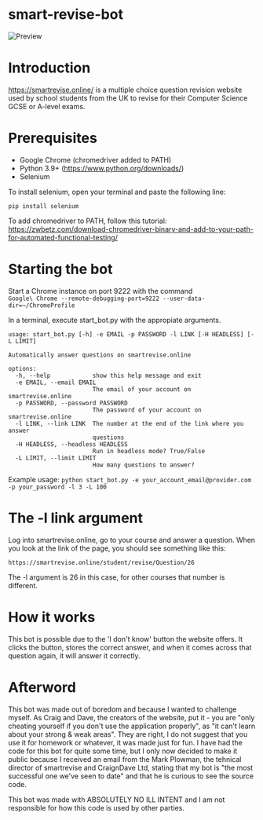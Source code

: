 # smart-revise-bot
![Preview](https://i.imgur.com/okgz66Z.gif)


# Introduction
https://smartrevise.online/ is a multiple choice question revision website used by school students from the UK to revise for their Computer Science GCSE or A-level exams.

# Prerequisites
- Google Chrome (chromedriver added to PATH) 
- Python 3.9+ (https://www.python.org/downloads/)
- Selenium

To install selenium, open your terminal and paste the following line:
```
pip install selenium
```

To add chromedriver to PATH, follow this tutorial: 
https://zwbetz.com/download-chromedriver-binary-and-add-to-your-path-for-automated-functional-testing/

# Starting the bot
Start a Chrome instance on port 9222 with the command  
`Google\ Chrome --remote-debugging-port=9222 --user-data-dir=~/ChromeProfile`


In a terminal, execute start_bot.py with the appropiate arguments.
```
usage: start_bot.py [-h] -e EMAIL -p PASSWORD -l LINK [-H HEADLESS] [-L LIMIT]

Automatically answer questions on smartrevise.online

options:
  -h, --help            show this help message and exit
  -e EMAIL, --email EMAIL
                        The email of your account on smartrevise.online
  -p PASSWORD, --password PASSWORD
                        The password of your account on smartrevise.online
  -l LINK, --link LINK  The number at the end of the link where you answer
                        questions
  -H HEADLESS, --headless HEADLESS
                        Run in headless mode? True/False
  -L LIMIT, --limit LIMIT
                        How many questions to answer?
```

Example usage: `python start_bot.py -e your_account_email@provider.com -p your_password -l 3 -L 100`

# The -l link argument
Log into smartrevise.online, go to your course and answer a question. When you look at the link of the page, you should see something like this:
```
https://smartrevise.online/student/revise/Question/26
```

The -l argument is 26 in this case, for other courses that number is different.

# How it works
This bot is possible due to the 'I don't know' button the website offers. It clicks the button, stores the correct answer, and when it comes across that question again, it will answer it correctly.

# Afterword 
This bot was made out of boredom and because I wanted to challenge myself. As Craig and Dave, the creators of the website, put it - you are "only cheating yourself if you don't use the application properly", as "it can't learn about your strong & weak areas". They are right, I do not suggest that you use it for homework or whatever, it was made just for fun.
I have had the code for this bot for quite some time, but I only now decided to make it public because I received an email from the Mark Plowman, the tehnical director of smartrevise and CraignDave Ltd, stating that my bot is "the most successful one we've seen to date" and that he is curious to see the source code.

This bot was made with ABSOLUTELY NO ILL INTENT and I am not responsible for how this code is used by other parties.





